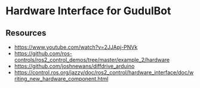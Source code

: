 # Hardware Interface for GudulBot

## Resources

- https://www.youtube.com/watch?v=2JJApj-PNVk
- https://github.com/ros-controls/ros2_control_demos/tree/master/example_2/hardware
- https://github.com/joshnewans/diffdrive_arduino
- https://control.ros.org/jazzy/doc/ros2_control/hardware_interface/doc/writing_new_hardware_component.html
